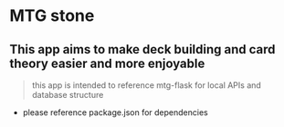 # MTG stone
## This app aims to make deck building and card theory easier and more enjoyable
> this app is intended to reference mtg-flask for local APIs and database structure
- please reference package.json for dependencies